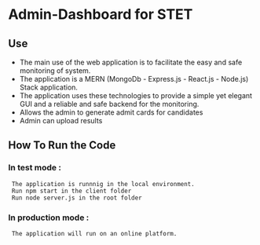 # Admin-Dashboard for STET

## Use 
  - The main use of the web application is to facilitate the easy and safe monitoring of system.
  - The application is a MERN (MongoDb - Express.js - React.js - Node.js) Stack application. 
  - The application uses these technologies to provide a simple yet elegant GUI and a reliable and safe backend for the monitoring.
  - Allows the admin to generate admit cards for candidates
  - Admin can upload results
## How To Run the Code  
  ### In test mode : 
     The application is runnnig in the local environment.
     Run npm start in the client folder
     Run node server.js in the root folder
  ### In production mode : 
     The application will run on an online platform.

